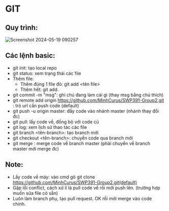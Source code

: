 # GIT

## Quy trình:
![Screenshot 2024-05-19 090257](https://github.com/MinhCurus/SWP391-Group2/assets/99969599/393d2355-0854-43b8-b743-1e2475a75786)
## Các lệnh basic:
- git init: tạo local repo
- git status: xem trạng thái các file
- Thêm file:
  + Thêm đúng 1 file đó: git add <tên file>
  + Thêm hết: git add.
- git commit -m "msg": ghi chú đang làm cái gì (thay msg bằng chú thích)
- git remote add origin https://github.com/MinhCurus/SWP391-Group2.git : trỏ url cần push code (default)
- git push -u origin master: đẩy code vào nhánh master (nhánh thay đổi đc)
- git pull: lấy code về, đồng bộ với code cũ
- git log: xem lịch sử thao tác các file
- git branch <tên-branch>: tạo branch mới
- git checkout <tên-branch>: chuyển code qua branch mới
- git merge <ten-branch>: merge code về branch master (phải chuyển về branch master mới merge đc)
## Note: 
- Lấy code về máy: vào cmd gõ git clone https://github.com/MinhCurus/SWP391-Group2.git(default)
- Gặp lỗi conflict, cách xử lí là pull code về rồi mới push lên. (trường hợp muốn sửa file có sẵn)
- Luôn làm branch phụ, tạo pull request. OK rồi mới merge vào code chính.

